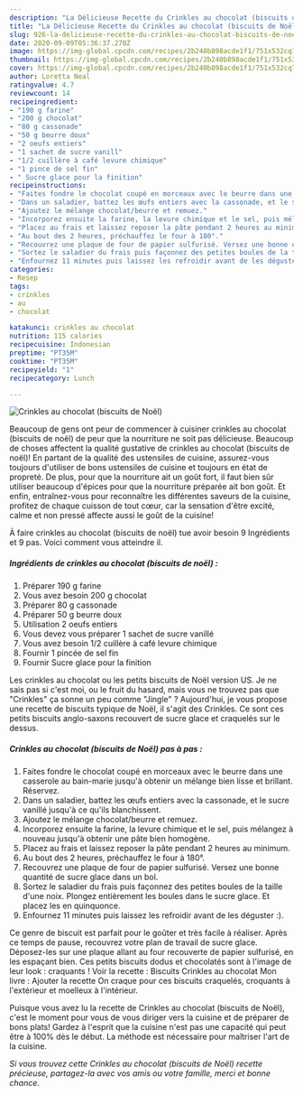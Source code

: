 ```yaml
---
description: "La Délicieuse Recette du Crinkles au chocolat (biscuits de Noël)"
title: "La Délicieuse Recette du Crinkles au chocolat (biscuits de Noël)"
slug: 926-la-delicieuse-recette-du-crinkles-au-chocolat-biscuits-de-noel
date: 2020-09-09T05:36:37.270Z
image: https://img-global.cpcdn.com/recipes/2b240b898acde1f1/751x532cq70/crinkles-au-chocolat-biscuits-de-noel-photo-principale-de-la-recette.jpg
thumbnail: https://img-global.cpcdn.com/recipes/2b240b898acde1f1/751x532cq70/crinkles-au-chocolat-biscuits-de-noel-photo-principale-de-la-recette.jpg
cover: https://img-global.cpcdn.com/recipes/2b240b898acde1f1/751x532cq70/crinkles-au-chocolat-biscuits-de-noel-photo-principale-de-la-recette.jpg
author: Loretta Neal
ratingvalue: 4.7
reviewcount: 14
recipeingredient:
- "190 g farine"
- "200 g chocolat"
- "80 g cassonade"
- "50 g beurre doux"
- "2 oeufs entiers"
- "1 sachet de sucre vanill"
- "1/2 cuillère à café levure chimique"
- "1 pince de sel fin"
- " Sucre glace pour la finition"
recipeinstructions:
- "Faites fondre le chocolat coupé en morceaux avec le beurre dans une casserole au bain-marie jusqu&#39;à obtenir un mélange bien lisse et brillant. Réservez."
- "Dans un saladier, battez les œufs entiers avec la cassonade, et le sucre vanillé jusqu&#39;à ce qu&#39;ils blanchissent."
- "Ajoutez le mélange chocolat/beurre et remuez."
- "Incorporez ensuite la farine, la levure chimique et le sel, puis mélangez à nouveau jusqu&#39;à obtenir une pâte bien homogène."
- "Placez au frais et laissez reposer la pâte pendant 2 heures au minimum."
- "Au bout des 2 heures, préchauffez le four à 180°."
- "Recouvrez une plaque de four de papier sulfurisé. Versez une bonne quantité de sucre glace dans un bol."
- "Sortez le saladier du frais puis façonnez des petites boules de la taille d&#39;une noix. Plongez entièrement les boules dans le sucre glace. Et placez les en quinquonce."
- "Enfournez 11 minutes puis laissez les refroidir avant de les déguster :)."
categories:
- Resep
tags:
- crinkles
- au
- chocolat

katakunci: crinkles au chocolat 
nutrition: 115 calories
recipecuisine: Indonesian
preptime: "PT35M"
cooktime: "PT35M"
recipeyield: "1"
recipecategory: Lunch

---
```



![Crinkles au chocolat (biscuits de Noël)](https://img-global.cpcdn.com/recipes/2b240b898acde1f1/751x532cq70/crinkles-au-chocolat-biscuits-de-noel-photo-principale-de-la-recette.jpg)

Beaucoup de gens ont peur de commencer à cuisiner crinkles au chocolat (biscuits de noël) de peur que la nourriture ne soit pas délicieuse. Beaucoup de choses affectent la qualité gustative de crinkles au chocolat (biscuits de noël)! En partant de la qualité des ustensiles de cuisine, assurez-vous toujours d'utiliser de bons ustensiles de cuisine et toujours en état de propreté. De plus, pour que la nourriture ait un goût fort, il faut bien sûr utiliser beaucoup d'épices pour que la nourriture préparée ait bon goût. Et enfin, entraînez-vous pour reconnaître les différentes saveurs de la cuisine, profitez de chaque cuisson de tout cœur, car la sensation d'être excité, calme et non pressé affecte aussi le goût de la cuisine!

<!--inarticleads1-->

À faire crinkles au chocolat (biscuits de noël) tue avoir besoin 9 Ingrédients et 9 pas. Voici comment vous atteindre il.

##### Ingrédients de crinkles au chocolat (biscuits de noël) :

1. Préparer 190 g farine
1. Vous avez besoin 200 g chocolat
1. Préparer 80 g cassonade
1. Préparer 50 g beurre doux
1. Utilisation 2 oeufs entiers
1. Vous devez vous préparer 1 sachet de sucre vanillé
1. Vous avez besoin 1/2 cuillère à café levure chimique
1. Fournir 1 pincée de sel fin
1. Fournir  Sucre glace pour la finition


Les crinkles au chocolat ou les petits biscuits de Noël version US. Je ne sais pas si c&#39;est moi, ou le fruit du hasard, mais vous ne trouvez pas que &#34;Crinkles&#34; ça sonne un peu comme &#34;Jingle&#34; ? Aujourd&#39;hui, je vous propose une recette de biscuits typique de Noël, il s&#39;agit des Crinkles. Ce sont ces petits biscuits anglo-saxons recouvert de sucre glace et craquelés sur le dessus. 

<!--inarticleads2-->

##### Crinkles au chocolat (biscuits de Noël) pas à pas :

1. Faites fondre le chocolat coupé en morceaux avec le beurre dans une casserole au bain-marie jusqu&#39;à obtenir un mélange bien lisse et brillant. Réservez.
1. Dans un saladier, battez les œufs entiers avec la cassonade, et le sucre vanillé jusqu&#39;à ce qu&#39;ils blanchissent.
1. Ajoutez le mélange chocolat/beurre et remuez.
1. Incorporez ensuite la farine, la levure chimique et le sel, puis mélangez à nouveau jusqu&#39;à obtenir une pâte bien homogène.
1. Placez au frais et laissez reposer la pâte pendant 2 heures au minimum.
1. Au bout des 2 heures, préchauffez le four à 180°.
1. Recouvrez une plaque de four de papier sulfurisé. Versez une bonne quantité de sucre glace dans un bol.
1. Sortez le saladier du frais puis façonnez des petites boules de la taille d&#39;une noix. Plongez entièrement les boules dans le sucre glace. Et placez les en quinquonce.
1. Enfournez 11 minutes puis laissez les refroidir avant de les déguster :).


Ce genre de biscuit est parfait pour le goûter et très facile à réaliser. Après ce temps de pause, recouvrez votre plan de travail de sucre glace. Déposez-les sur une plaque allant au four recouverte de papier sulfurisé, en les espaçant bien. Ces petits biscuits dodus et chocolatés sont à l&#39;image de leur look : craquants ! Voir la recette : Biscuits Crinkles au chocolat Mon livre : Ajouter la recette On craque pour ces biscuits craquelés, croquants à l&#39;extérieur et moelleux à l&#39;intérieur. 

<!--inarticleads1-->

<p>
Puisque vous avez lu la recette de Crinkles au chocolat (biscuits de Noël), c'est le moment pour vous de vous diriger vers la cuisine et de préparer de bons plats! Gardez à l'esprit que la cuisine n'est pas une capacité qui peut être à 100% dès le début. La méthode est nécessaire pour maîtriser l'art de la cuisine.
</p>

<p>
<i>Si vous trouvez cette Crinkles au chocolat (biscuits de Noël) recette précieuse, partagez-la avec vos amis ou votre famille, merci et bonne chance.</i>
</p>
